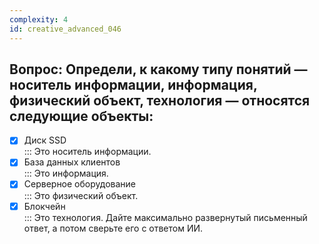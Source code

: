 ```yaml
---
complexity: 4
id: creative_advanced_046
---
```

## Вопрос: Определи, к какому типу понятий — носитель информации, информация, физический объект, технология — относятся следующие объекты:

- [x] Диск SSD  
  ::: Это носитель информации.  
- [x] База данных клиентов  
  ::: Это информация.  
- [x] Серверное оборудование  
  ::: Это физический объект.  
- [x] Блокчейн  
  ::: Это технология. Дайте максимально развернутый письменный ответ, а потом сверьте его с ответом ИИ.